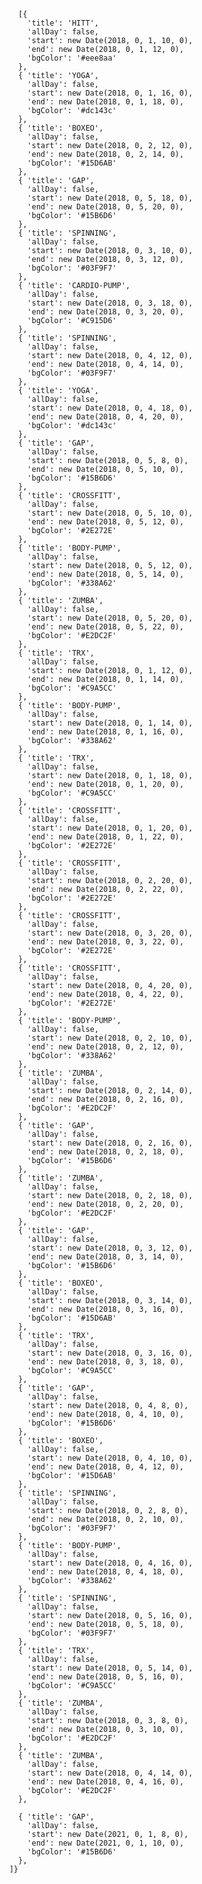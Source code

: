             [{
              'title': 'HITT',
              'allDay': false,
              'start': new Date(2018, 0, 1, 10, 0),
              'end': new Date(2018, 0, 1, 12, 0),
              'bgColor': '#eee8aa'
            },
            { 'title': 'YOGA',
              'allDay': false,
              'start': new Date(2018, 0, 1, 16, 0),
              'end': new Date(2018, 0, 1, 18, 0),
              'bgColor': '#dc143c'
            },
            { 'title': 'BOXEO',
              'allDay': false,
              'start': new Date(2018, 0, 2, 12, 0),
              'end': new Date(2018, 0, 2, 14, 0),
              'bgColor': '#15D6AB'
            },
            { 'title': 'GAP',
              'allDay': false,
              'start': new Date(2018, 0, 5, 18, 0),
              'end': new Date(2018, 0, 5, 20, 0),
              'bgColor': '#15B6D6'
            },
            { 'title': 'SPINNING',
              'allDay': false,
              'start': new Date(2018, 0, 3, 10, 0),
              'end': new Date(2018, 0, 3, 12, 0),
              'bgColor': '#03F9F7'
            },
            { 'title': 'CARDIO-PUMP',
              'allDay': false,
              'start': new Date(2018, 0, 3, 18, 0),
              'end': new Date(2018, 0, 3, 20, 0),
              'bgColor': '#C915D6'
            },
            { 'title': 'SPINNING',
              'allDay': false,
              'start': new Date(2018, 0, 4, 12, 0),
              'end': new Date(2018, 0, 4, 14, 0),
              'bgColor': '#03F9F7'
            },
            { 'title': 'YOGA',
              'allDay': false,
              'start': new Date(2018, 0, 4, 18, 0),
              'end': new Date(2018, 0, 4, 20, 0),
              'bgColor': '#dc143c'
            },
            { 'title': 'GAP',
              'allDay': false,
              'start': new Date(2018, 0, 5, 8, 0),
              'end': new Date(2018, 0, 5, 10, 0),
              'bgColor': '#15B6D6'
            },
            { 'title': 'CROSSFITT',
              'allDay': false,
              'start': new Date(2018, 0, 5, 10, 0),
              'end': new Date(2018, 0, 5, 12, 0),
              'bgColor': '#2E272E'
            },
            { 'title': 'BODY-PUMP',
              'allDay': false,
              'start': new Date(2018, 0, 5, 12, 0),
              'end': new Date(2018, 0, 5, 14, 0),
              'bgColor': '#338A62'
            },
            { 'title': 'ZUMBA',
              'allDay': false,
              'start': new Date(2018, 0, 5, 20, 0),
              'end': new Date(2018, 0, 5, 22, 0),
              'bgColor': '#E2DC2F'
            },
            { 'title': 'TRX',
              'allDay': false,
              'start': new Date(2018, 0, 1, 12, 0),
              'end': new Date(2018, 0, 1, 14, 0),
              'bgColor': '#C9A5CC'
            },
            { 'title': 'BODY-PUMP',
              'allDay': false,
              'start': new Date(2018, 0, 1, 14, 0),
              'end': new Date(2018, 0, 1, 16, 0),
              'bgColor': '#338A62'
            },
            { 'title': 'TRX',
              'allDay': false,
              'start': new Date(2018, 0, 1, 18, 0),
              'end': new Date(2018, 0, 1, 20, 0),
              'bgColor': '#C9A5CC'
            },
            { 'title': 'CROSSFITT',
              'allDay': false,
              'start': new Date(2018, 0, 1, 20, 0),
              'end': new Date(2018, 0, 1, 22, 0),
              'bgColor': '#2E272E'
            },
            { 'title': 'CROSSFITT',
              'allDay': false,
              'start': new Date(2018, 0, 2, 20, 0),
              'end': new Date(2018, 0, 2, 22, 0),
              'bgColor': '#2E272E'
            },
            { 'title': 'CROSSFITT',
              'allDay': false,
              'start': new Date(2018, 0, 3, 20, 0),
              'end': new Date(2018, 0, 3, 22, 0),
              'bgColor': '#2E272E'
            },
            { 'title': 'CROSSFITT',
              'allDay': false,
              'start': new Date(2018, 0, 4, 20, 0),
              'end': new Date(2018, 0, 4, 22, 0),
              'bgColor': '#2E272E'
            },
            { 'title': 'BODY-PUMP',
              'allDay': false,
              'start': new Date(2018, 0, 2, 10, 0),
              'end': new Date(2018, 0, 2, 12, 0),
              'bgColor': '#338A62'
            },
            { 'title': 'ZUMBA',
              'allDay': false,
              'start': new Date(2018, 0, 2, 14, 0),
              'end': new Date(2018, 0, 2, 16, 0),
              'bgColor': '#E2DC2F'
            },
            { 'title': 'GAP',
              'allDay': false,
              'start': new Date(2018, 0, 2, 16, 0),
              'end': new Date(2018, 0, 2, 18, 0),
              'bgColor': '#15B6D6'
            },
            { 'title': 'ZUMBA',
              'allDay': false,
              'start': new Date(2018, 0, 2, 18, 0),
              'end': new Date(2018, 0, 2, 20, 0),
              'bgColor': '#E2DC2F'
            },
            { 'title': 'GAP',
              'allDay': false,
              'start': new Date(2018, 0, 3, 12, 0),
              'end': new Date(2018, 0, 3, 14, 0),
              'bgColor': '#15B6D6'
            },
            { 'title': 'BOXEO',
              'allDay': false,
              'start': new Date(2018, 0, 3, 14, 0),
              'end': new Date(2018, 0, 3, 16, 0),
              'bgColor': '#15D6AB'
            },
            { 'title': 'TRX',
              'allDay': false,
              'start': new Date(2018, 0, 3, 16, 0),
              'end': new Date(2018, 0, 3, 18, 0),
              'bgColor': '#C9A5CC'
            },
            { 'title': 'GAP',
              'allDay': false,
              'start': new Date(2018, 0, 4, 8, 0),
              'end': new Date(2018, 0, 4, 10, 0),
              'bgColor': '#15B6D6'
            },
            { 'title': 'BOXEO',
              'allDay': false,
              'start': new Date(2018, 0, 4, 10, 0),
              'end': new Date(2018, 0, 4, 12, 0),
              'bgColor': '#15D6AB'
            },
            { 'title': 'SPINNING',
              'allDay': false,
              'start': new Date(2018, 0, 2, 8, 0),
              'end': new Date(2018, 0, 2, 10, 0),
              'bgColor': '#03F9F7'
            },
            { 'title': 'BODY-PUMP',
              'allDay': false,
              'start': new Date(2018, 0, 4, 16, 0),
              'end': new Date(2018, 0, 4, 18, 0),
              'bgColor': '#338A62'
            },
            { 'title': 'SPINNING',
              'allDay': false,
              'start': new Date(2018, 0, 5, 16, 0),
              'end': new Date(2018, 0, 5, 18, 0),
              'bgColor': '#03F9F7'
            },
            { 'title': 'TRX',
              'allDay': false,
              'start': new Date(2018, 0, 5, 14, 0),
              'end': new Date(2018, 0, 5, 16, 0),
              'bgColor': '#C9A5CC'
            },
            { 'title': 'ZUMBA',
              'allDay': false,
              'start': new Date(2018, 0, 3, 8, 0),
              'end': new Date(2018, 0, 3, 10, 0),
              'bgColor': '#E2DC2F'
            },
            { 'title': 'ZUMBA',
              'allDay': false,
              'start': new Date(2018, 0, 4, 14, 0),
              'end': new Date(2018, 0, 4, 16, 0),
              'bgColor': '#E2DC2F'
            }, 
            
            { 'title': 'GAP',
              'allDay': false,
              'start': new Date(2021, 0, 1, 8, 0),
              'end': new Date(2021, 0, 1, 10, 0),
              'bgColor': '#15B6D6'
            },
          ]}